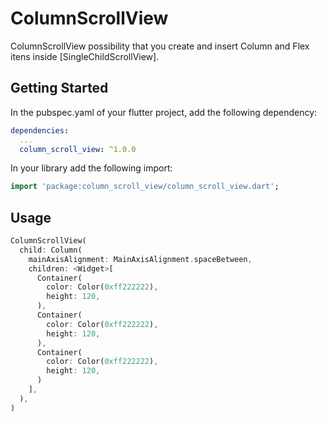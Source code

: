 # ColumnScrollView

ColumnScrollView possibility that you create and insert Column and Flex itens inside [SingleChildScrollView].

## Getting Started

In the pubspec.yaml of your flutter project, add the following dependency:

```yaml
dependencies:
  ...
  column_scroll_view: ^1.0.0
```

In your library add the following import:

```dart
import 'package:column_scroll_view/column_scroll_view.dart';
```

## Usage

```dart
ColumnScrollView(
  child: Column(
    mainAxisAlignment: MainAxisAlignment.spaceBetween,
    children: <Widget>[
      Container(
        color: Color(0xff222222),
        height: 120,
      ),
      Container(
        color: Color(0xff222222),
        height: 120,
      ),
      Container(
        color: Color(0xff222222),
        height: 120,
      )
    ],
  ),
)
```